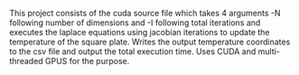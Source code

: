 This project consists of the cuda source file which takes 4 arguments -N following number of dimensions and -I following total iterations and executes the laplace equations using jacobian iterations to update the temperature of the square plate. Writes the output temperature coordinates to
the csv file and output the total execution time. Uses CUDA and multi-threaded GPUS for the purpose.

